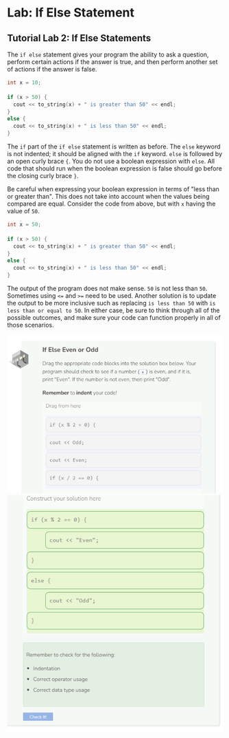 # Lab: If Else Statement
## Tutorial Lab 2: If Else Statements
The `if else` statement gives your program the ability to ask a question, perform certain actions if the answer is true, and then perform another set of actions if the answer is false.

```cpp
int x = 10;

if (x > 50) {
  cout << to_string(x) + " is greater than 50" << endl;
}
else {
  cout << to_string(x) + " is less than 50" << endl;
}
```

The `if` part of the `if else` statement is written as before. The `else` keyword is not indented; it should be aligned with the `if` keyword. `else` is followed by an open curly brace `{`. You do not use a boolean expression with `else`. All code that should run when the boolean expression is false should go before the closing curly brace `}`.

Be careful when expressing your boolean expression in terms of "less than or greater than". This does not take into account when the values being compared are equal. Consider the code from above, but with `x` having the value of `50`.

```cpp
int x = 50;

if (x > 50) {
  cout << to_string(x) + " is greater than 50" << endl;
}
else {
  cout << to_string(x) + " is less than 50" << endl;
}
```

The output of the program does not make sense. `50` is not less than `50`. Sometimes using `<=` and `>=` need to be used. Another solution is to update the output to be more inclusive such as replacing `is less than 50` with `is less than or equal to 50`. In either case, be sure to think through all of the possible outcomes, and make sure your code can function properly in all of those scenarios.

![Question 2-1](_assets/Q2-1.png)
![Question 2-2](_assets/Q2-2.png)

